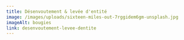 ```yaml
---
title: Désenvoutement & levée d'entité
image: /images/uploads/sixteen-miles-out-7rggidem6gm-unsplash.jpg
imageAlt: bougies
link: desenvoutement-levee-dentite
---
```


